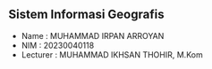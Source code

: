 ## Sistem Informasi Geografis
- Name  : MUHAMMAD IRPAN ARROYAN
- NIM   : 20230040118
- Lecturer : MUHAMMAD IKHSAN THOHIR, M.Kom